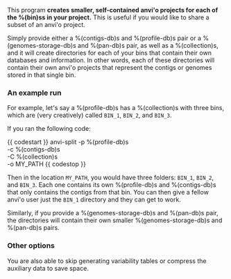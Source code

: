 This program **creates smaller, self-contained anvi'o projects for each of the %(bin)ss in your project.** This is useful if you would like to share a subset of an anvi'o project. 

Simply provide either a %(contigs-db)s and %(profile-db)s pair or a %(genomes-storage-db)s and %(pan-db)s pair, as well as a %(collection)s, and it will create directories for each of your bins that contain their own databases and information. In other words, each of these directories will contain their own anvi'o projects that represent the contigs or genomes stored in that single bin. 

### An example run 

For example, let's say a %(profile-db)s has a %(collection)s with three bins, which are (very creatively) called `BIN_1`, `BIN_2`, and `BIN_3`.  

If you ran the following code: 

{{ codestart }}
anvi-split -p %(profile-db)s \
           -c %(contigs-db)s \
           -C %(collection)s \
           -o MY_PATH
{{ codestop }}

Then in the location `MY_PATH`, you would have three folders: `BIN_1`, `BIN_2`, and `BIN_3`.  Each one contains its own %(profile-db)s and %(contigs-db)s that only contains the contigs from that bin. You can then give a fellow anvi'o user just the `BIN_1` directory and they can get to work. 

Similarly, if you provide a %(genomes-storage-db)s and %(pan-db)s pair, the directories will contain their own smaller %(genomes-storage-db)s and %(pan-db)s pairs. 

### Other options 

You are also able to skip generating variability tables or compress the auxiliary data to save space. 
